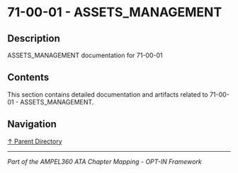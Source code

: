# 71-00-01 - ASSETS_MANAGEMENT

## Description

ASSETS_MANAGEMENT documentation for 71-00-01

## Contents

This section contains detailed documentation and artifacts related to 71-00-01 - ASSETS_MANAGEMENT.

## Navigation

[↑ Parent Directory](../README.md)

---

*Part of the AMPEL360 ATA Chapter Mapping - OPT-IN Framework*
